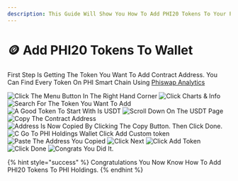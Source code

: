 ```yaml
---
description: This Guide Will Show You How To Add PHI20 Tokens To Your PHI Holdings Wallet.
---
```


# 🪙 Add PHI20 Tokens To Wallet

First Step Is Getting The Token You Want To Add Contract Address. You Can Find Every Token On PHI Smart Chain Using [Phiswap Analytics](https://info.phiswap.com)&#x20;

![Click The Menu Button In The Right Hand Corner](../../.gitbook/assets/IMG\_5450.jpg) ![Click Charts & Info](../../.gitbook/assets/IMG\_5451.jpg) ![Search For The Token You Want To Add](../../.gitbook/assets/IMG\_5452.jpg) ![A Good Token To Start With Is USDT](../../.gitbook/assets/IMG\_5453.jpg) ![Scroll Down On The USDT Page](../../.gitbook/assets/IMG\_5454.jpg) ![Copy The Contract Address](../../.gitbook/assets/IMG\_5455.jpg) ![Address Is Now Copied By Clicking The Copy Button. Then Click Done.  ](../../.gitbook/assets/IMG\_5459.PNG) ![C Go To PHI Holdings Wallet Click Add Custom token](../../.gitbook/assets/IMG\_5461.jpg) ![Paste The Address You Copied](../../.gitbook/assets/IMG\_5462.jpg) ![Click Next](../../.gitbook/assets/IMG\_5463.jpg) ![Click Add Token](../../.gitbook/assets/IMG\_5464.jpg) ![Click Done](../../.gitbook/assets/IMG\_5465.jpg) ![Congrats You Did It.](../../.gitbook/assets/IMG\_5466.PNG)



{% hint style="success" %}
Congratulations You Now Know How To Add PHI20 Tokens To PHI Holdings.&#x20;
{% endhint %}
